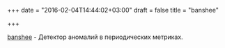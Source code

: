 +++
date = "2016-02-04T14:44:02+03:00"
draft = false
title = "banshee"

+++

<p><a href="https://github.com/eleme/banshee">banshee</a>&nbsp;- Детектор аномалий в периодических метриках.</p>

